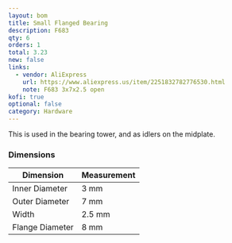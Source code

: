 ```yaml
---
layout: bom
title: Small Flanged Bearing
description: F683
qty: 6
orders: 1
total: 3.23
new: false
links:
  - vendor: AliExpress
    url: https://www.aliexpress.us/item/2251832782776530.html
    note: F683 3x7x2.5 open
kofi: true
optional: false
category: Hardware
---
```


This is used in the bearing tower, and as idlers on the midplate.


### Dimensions

| **Dimension**   | **Measurement** |
|-----------------|-----------------|
| Inner Diameter  | 3 mm            |
| Outer Diameter  | 7 mm            |
| Width           | 2.5 mm          |
| Flange Diameter | 8 mm            |